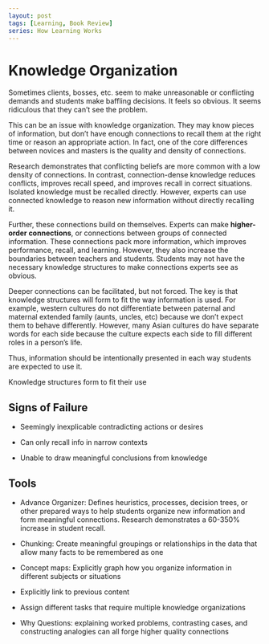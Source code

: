 ```yaml
---
layout: post
tags: [Learning, Book Review]
series: How Learning Works
---
```


# Knowledge Organization

Sometimes clients, bosses, etc. seem to make unreasonable or conflicting
demands and students make baffling decisions. It feels so obvious. It
seems ridiculous that they can’t see the problem.

This can be an issue with knowledge organization. They may know pieces
of information, but don’t have enough connections to recall them at the
right time or reason an appropriate action. In fact, one of the core
differences between novices and masters is the quality and density of
connections.

Research demonstrates that conflicting beliefs are more common with a
low density of connections. In contrast, connection-dense knowledge
reduces conflicts, improves recall speed, and improves recall in correct
situations. Isolated knowledge must be recalled directly. However,
experts can use connected knowledge to reason new information without
directly recalling it.

Further, these connections build on themselves. Experts can make
**higher-order connections**, or connections between groups of connected
information. These connections pack more information, which improves
performance, recall, and learning. However, they also increase the
boundaries between teachers and students. Students may not have the
necessary knowledge structures to make connections experts see as
obvious.

Deeper connections can be facilitated, but not forced. The key is that
knowledge structures will form to fit the way information is used. For
example, western cultures do not differentiate between paternal and
maternal extended family (aunts, uncles, etc) because we don’t expect
them to behave differently. However, many Asian cultures do have
separate words for each side because the culture expects each side to
fill different roles in a person’s life.

Thus, information should be intentionally presented in each way students
are expected to use it.

Knowledge structures form to fit their use

## Signs of Failure

  - Seemingly inexplicable contradicting actions or desires

  - Can only recall info in narrow contexts

  - Unable to draw meaningful conclusions from knowledge

## Tools

  - Advance Organizer: Defines heuristics, processes, decision trees, or
    other prepared ways to help students organize new information and
    form meaningful connections. Research demonstrates a 60-350%
    increase in student recall.

  - Chunking: Create meaningful groupings or relationships in the data
    that allow many facts to be remembered as one

  - Concept maps: Explicitly graph how you organize information in
    different subjects or situations

  - Explicitly link to previous content

  - Assign different tasks that require multiple knowledge organizations

  - Why Questions: explaining worked problems, contrasting cases, and
    constructing analogies can all forge higher quality connections

